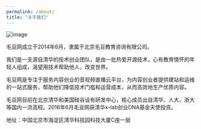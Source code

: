 ```yaml
---
permalink: /about/
title: "关于我们"
---
```


![image](https://yosemitessl.cdn.maodou.io/about/group-img3.jpg)

毛豆网成立于2014年6月，隶属于北京毛豆教育咨询有限公司。

我们是一支源自清华的技术创业团队，是由一批热爱开源技术，心有教育情怀的年轻人组成，渴望用技术帮助他人，改变世界。

毛豆网是专注于服务内容创业的音视频直播云平台，为内容创业者提供建站和运维的一站式服务，帮助他们降低技术门槛和运营成本，从而高效地生产优质内容。

毛豆网目前在北京清华和美国硅谷设有研发中心，核心成员出自清华、人大、浙大等国内一流高校。2016年6月毛豆网获清华x-lab创业DNA基金天使投资。

地址：中国北京市海淀区清华科技园科技大厦C座一层
